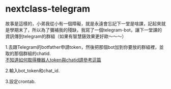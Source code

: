 # nextclass-telegram

故事是這樣的，小弟我從小有一個障礙，就是永遠會忘記下一堂是啥課，記起來就是學期末了，所以為了彌補我的殘缺，我寫了一個telegram-bot，讓下一堂課的資訊傳到telegram的群組（如果有智慧錶效果更好歐～～～）

<a href=""></a>

1.去跟Telegram的botfather申請token，然後把那個bot加到你要放的群組裡，並取的那個群組的chatid.<br>
<a href="https://chenlitw.github.io/telegram-bot/2019/01/16/telegram-bot-hello-world.html" target="_blank" title="">不知道如何取得機器人token與chatid請參考這篇</a><br>

2.輸入bot_token和chat_id.

3.設定crontab.
